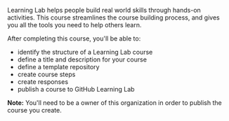 Learning Lab helps people build real world skills through hands-on activities. This course streamlines the course building process, and gives you all the tools you need to help others learn. 

After completing this course, you'll be able to:
- identify the structure of a Learning Lab course
- define a title and description for your course
- define a template repository
- create course steps
- create responses
- publish a course to GitHub Learning Lab

**Note:** You'll need to be a owner of this organization in order to publish the course you create.
